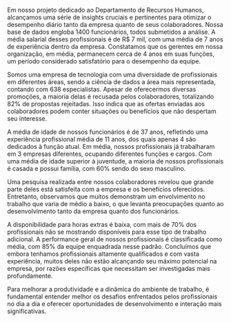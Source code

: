 
Em nosso projeto dedicado ao Departamento de Recursos Humanos, alcançamos uma série de insights cruciais e pertinentes para otimizar o desempenho diário tanto da empresa quanto de seus colaboradores. Nossa base de dados engloba 1400 funcionários, todos submetidos a análise. A média salarial desses profissionais é de R$ 7 mil, com uma média de 7 anos de experiência dentro da empresa. Constatamos que os gerentes em nossa organização, em média, permanecem cerca de 4 anos em suas funções, um período considerado satisfatório para o desempenho da equipe.

Somos uma empresa de tecnologia com uma diversidade de profissionais em diferentes áreas, sendo a ciência de dados a área mais representada, contando com 638 especialistas. Apesar de oferecermos diversas promoções, a maioria delas é recusada pelos colaboradores, totalizando 82% de propostas rejeitadas. Isso indica que as ofertas enviadas aos colaboradores podem conter situações ou benefícios que não despertam seu interesse.

A média de idade de nossos funcionários é de 37 anos, refletindo uma experiência profissional média de 11 anos, dos quais apenas 4 são dedicados à função atual. Em média, nossos profissionais já trabalharam em 3 empresas diferentes, ocupando diferentes funções e cargos. Com uma média de idade superior à juventude, a maioria de nossos profissionais é casada e possui família, com 60% sendo do sexo masculino.

Uma pesquisa realizada entre nossos colaboradores revelou que grande parte deles está satisfeita com a empresa e os benefícios oferecidos. Entretanto, observamos que muitos demonstram um envolvimento no trabalho que varia de médio a baixo, o que levanta preocupações quanto ao desenvolvimento tanto da empresa quanto dos funcionários.

A disponibilidade para horas extras é baixa, com mais de 70% dos profissionais não se mostrando disponíveis para esse tipo de trabalho adicional. A performance geral de nossos profissionais é classificada como média, com 85% da equipe enquadrada nesse padrão. Concluímos que embora tenhamos profissionais altamente qualificados e com vasta experiência, muitos deles não estão alcançando seu máximo potencial na empresa, por razões específicas que necessitam ser investigadas mais profundamente.

Para melhorar a produtividade e a dinâmica do ambiente de trabalho, é fundamental entender melhor os desafios enfrentados pelos profissionais no dia a dia e oferecer oportunidades de desenvolvimento e interação mais significativas.







